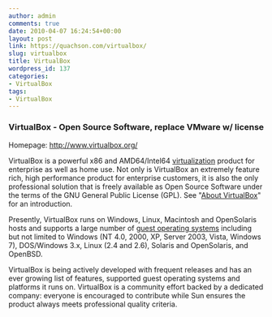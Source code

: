 ```yaml
---
author: admin
comments: true
date: 2010-04-07 16:24:54+00:00
layout: post
link: https://quachson.com/virtualbox/
slug: virtualbox
title: VirtualBox
wordpress_id: 137
categories:
- VirtualBox
tags:
- VirtualBox
---
```


### VirtualBox - Open Source Software, replace VMware w/ license


Homepage: http://www.virtualbox.org/

VirtualBox is a powerful x86 and AMD64/Intel64 [virtualization](http://www.virtualbox.org/wiki/Virtualization) product for enterprise as well as home use. Not only is VirtualBox an extremely feature rich, high performance product for enterprise customers, it is also the only professional solution that is freely available as Open Source Software under the terms of the GNU General Public License (GPL). See "[About VirtualBox](http://www.virtualbox.org/wiki/VirtualBox)" for an introduction.

Presently, VirtualBox runs on Windows, Linux, Macintosh and OpenSolaris hosts and supports a large number of [guest operating systems](http://www.virtualbox.org/wiki/Guest_OSes) including but not limited to Windows (NT 4.0, 2000, XP, Server 2003, Vista, Windows 7), DOS/Windows 3.x, Linux (2.4 and 2.6), Solaris and OpenSolaris, and OpenBSD.

VirtualBox is being actively developed with frequent releases and has an ever growing list of features, supported guest operating systems and platforms it runs on. VirtualBox is a community effort backed by a dedicated company: everyone is encouraged to contribute while Sun ensures the product always meets professional quality criteria.
